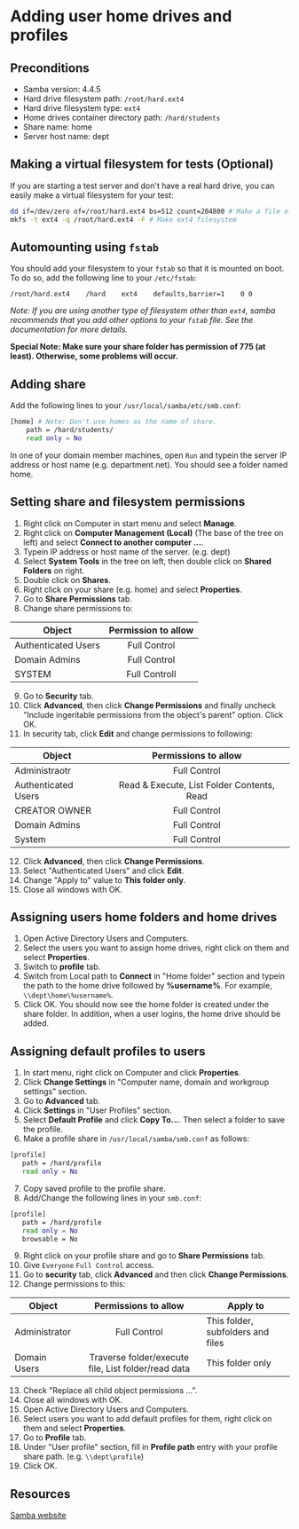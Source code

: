 Adding user home drives and profiles
====


Preconditions
----
* Samba version: 4.4.5
* Hard drive filesystem path: `/root/hard.ext4`
* Hard drive filesystem type: `ext4`
* Home drives container directory path: `/hard/students`
* Share name: home
* Server host name: dept


Making a virtual filesystem for tests (Optional)
----
If you are starting a test server and don't have a real hard drive, you can easily make a virtual filesystem for your test:
```bash
dd if=/dev/zero of=/root/hard.ext4 bs=512 count=204800 # Make a file of size 100Mb to be our filesystem
mkfs -t ext4 -q /root/hard.ext4 -F # Make ext4 filesystem
```


Automounting using `fstab`
----
You should add your filesystem to your `fstab` so that it is mounted on boot. To do so, add the following line to your `/etc/fstab`:
```fstab
/root/hard.ext4    /hard    ext4    defaults,barrier=1    0 0
```
_Note: If you are using another type of filesystem other than `ext4`, samba recommends that you add other options to your `fstab` file. See the documentation for more details._

__Special Note: Make sure your share folder has permission of 775 (at least). Otherwise, some problems will occur.__


Adding share
----
Add the following lines to your `/usr/local/samba/etc/smb.conf`:
```bash
[home] # Note: Don't use homes as the name of share.
	path = /hard/students/
	read only = No
```
In one of your domain member machines, open `Run` and typein the server IP address or host name (e.g. department.net). You should see a folder named home.


Setting share and filesystem permissions
----
1. Right click on Computer in start menu and select __Manage__.
2. Right click on __Computer Management (Local)__ (The base of the tree on left) and select __Connect to another computer ...__.
3. Typein IP address or host name of the server. (e.g. dept)
4. Select __System Tools__ in the tree on left, then double click on __Shared Folders__ on right.
5. Double click on __Shares__.
6. Right click on your share (e.g. home) and select __Properties__.
7. Go to __Share Permissions__ tab.
8. Change share permissions to:

 Object | Permission to allow
 ------ | :----------:
 Authenticated Users | Full Control
 Domain Admins | Full Control
 SYSTEM | Full Controll
9. Go to __Security__ tab.
10. Click __Advanced__, then click __Change Permissions__ and finally uncheck "Include ingeritable permissions from the object's parent" option. Click OK.
11. In security tab, click __Edit__ and change permissions to following:

 Object | Permissions to allow
 ------ | :--------------:
 Administraotr | Full Control
 Authenticated Users | Read & Execute, List Folder Contents, Read
 CREATOR OWNER | Full Control
 Domain Admins | Full Control
 System | Full Control
12. Click __Advanced__, then click __Change Permissions__.
13. Select "Authenticated Users" and click __Edit__.
14. Change "Apply to" value to __This folder only__.
15. Close all windows with OK.


Assigning users home folders and home drives
----
1. Open Active Directory Users and Computers.
2. Select the users you want to assign home drives, right click on them and select __Properties__.
3. Switch to __profile__ tab. 
4. Switch from Local path to __Connect__ in "Home folder" section and typein the path to the home drive followed by __%username%__. For example, `\\dept\home\%username%`.
5. Click OK.
You should now see the home folder is created under the share folder. In addition, when a user logins, the home drive should be added.


Assigning default profiles to users
----
1. In start menu, right click on Computer and click __Properties__.
2. Click __Change Settings__ in "Computer name, domain and workgroup settings" section.
3. Go to __Advanced__ tab.
4. Click __Settings__ in "User Profiles" section.
5. Select __Default Profile__ and click __Copy To...__. Then select a folder to save the profile.
6. Make a profile share in `/usr/local/samba/smb.conf` as follows:

 ```bash
 [profile]
 	path = /hard/profile
 	read only = No
 ```
7. Copy saved profile to the profile share.
8. Add/Change the following lines in your `smb.conf`:

 ```bash
 [profile]
 	path = /hard/profile
 	read only = No
 	browsable = No
 ```
9. Right click on your profile share and go to __Share Permissions__ tab. 
10. Give `Everyone` `Full Control` access.
11. Go to __security__ tab, click __Advanced__ and then click __Change Permissions__.
12. Change permissions to this:

 Object | Permissions to allow | Apply to
 ------ | :--------------: | -------
 Administrator | Full Control | This folder, subfolders and files
 Domain Users | Traverse folder/execute file, List folder/read data | This folder only
13. Check "Replace all child object permissions ...".
14. Close all windows with OK.
15. Open Active Directory Users and Computers.
16. Select users you want to add default profiles for them, right click on them and select __Properties__.
17. Go to __Profile__ tab.
18. Under "User profile" section, fill in __Profile path__ entry with your profile share path. (e.g. `\\dept\profile`)
19. Click OK.




Resources
----
[Samba website](http://www.samba.org)
